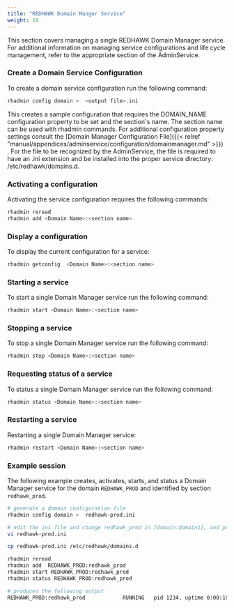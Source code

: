 ```yaml
---
title: "REDHAWK Domain Manger Service"
weight: 10
---
```


This section covers managing a single REDHAWK Domain Manager service.  For additional information on managing service configurations and life cycle management, refer to the appropriate section of the AdminService.


### Create a Domain Service Configuration

To create a domain service configuration run the following command:

```sh
rhadmin config domain >  <output file>.ini
```
This creates a sample configuration that requires the DOMAIN_NAME configuration property to be set and the section's name. The section name can be used with rhadmin commands. For additional configuration property settings consult the [Domain Manager Configuration File]({{< relref "manual/appendices/adminservice/configuration/domainmanager.md" >}}) . For the  file to be recognized by the AdminService, the file is required to have an .ini extension and be installed into the proper service directory: /etc/redhawk/domains.d.  

### Activating a configuration

Activating the service configuration requires the following commands:

```sh
rhadmin reread
rhadmin add <Domain Name>:<section name>
```

### Display a configuration

To display the current configuration for a service:

```sh
rhadmin getconfig  <Domain Name>:<section name>
```

### Starting a service

To start a single Domain Manager service run the following command:

```sh
rhadmin start <Domain Name>:<section name>
```

### Stopping a service

To stop a single Domain Manager service run the following command:

```sh
rhadmin stop <Domain Name>:<section name>
```

### Requesting status of a service

To status a single Domain Manager service run the following command:

```sh
rhadmin status <Domain Name>:<section name>
```

### Restarting a service

Restarting a single Domain Manager service:

```sh
rhadmin restart <Domain Name>:<section name>
```

### Example session
The following example creates, activates, starts, and status a Domain Manager service for the domain `REDHAWK_PROD` and identified by section `redhawk_prod`.

```sh
# generate a domain configuration file
rhadmin config domain >  redhawk-prod.ini

# edit the ini file and change redhawk_prod in [domain:domain1], and provide a value for DOMAIN_NAME=REDHAWK_PROD
vi redhawk-prod.ini

cp redhawk-prod.ini /etc/redhawk/domains.d

rhadmin reread
rhadmin add  REDHAWK_PROD:redhawk_prod
rhadmin start REDHAWK_PROD:redhawk_prod
rhadmin status REDHAWK_PROD:redhawk_prod

# produces the following output
REDHAWK_PROD:redhawk_prod            RUNNING   pid 1234, uptime 0:00:10

```
